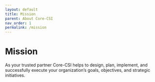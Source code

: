 ```yaml
---
layout: default
title: Mission
parent: About Core-CSI
nav_order: 1
permalink: /mission
---
```


# Mission

As your trusted partner Core-CSI helps to design, plan, implement, and successfully execute your organization’s goals, objectives, and strategic initiatives.

